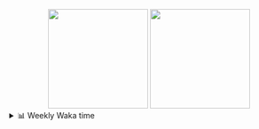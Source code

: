 <div align="center">
  <img height="180em" src="https://github-readme-stats-delta-three-96.vercel.app/api?username=Aucannot&theme=tokyonight&count_private=true&show_icons=true&include_all_commits=true&custom_title=GitHub_Stats"/>
  <img height="180em" src="https://github-readme-stats-delta-three-96.vercel.app/api/top-langs/?username=Aucannot&theme=tokyonight&layout=compact&hide=CMake,Makefile"/>
</div>

<details>
  <summary>📊 Weekly Waka time</summary>
  
  <!--START_SECTION:waka-->

```txt
Python        2 hrs 30 mins   ███████████▓░░░░░░░░░░░░░   46.26 %
C++           1 hr 27 mins    ██████▓░░░░░░░░░░░░░░░░░░   26.93 %
JSON          48 mins         ███▓░░░░░░░░░░░░░░░░░░░░░   14.85 %
Cuda          36 mins         ██▓░░░░░░░░░░░░░░░░░░░░░░   11.18 %
Bash          1 min           ░░░░░░░░░░░░░░░░░░░░░░░░░   00.59 %
```

<!--END_SECTION:waka-->
